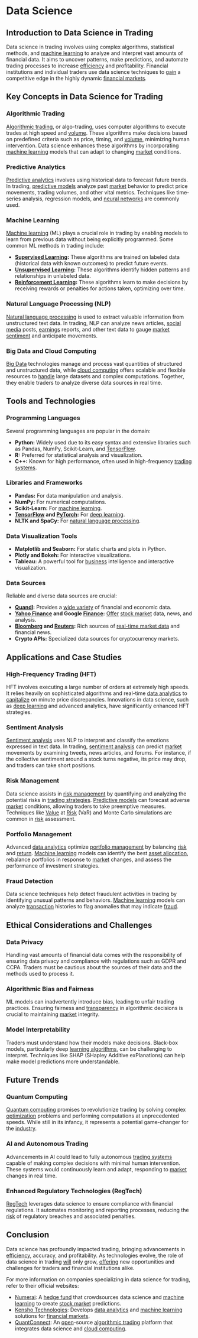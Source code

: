 # Data Science

## Introduction to Data Science in Trading

Data science in trading involves using complex algorithms, statistical methods, and [machine learning](../m/machine_learning.md) to analyze and interpret vast amounts of financial data. It aims to uncover patterns, make predictions, and automate trading processes to increase [efficiency](../e/efficiency.md) and profitability. Financial institutions and individual traders use data science techniques to [gain](../g/gain.md) a competitive edge in the highly dynamic [financial markets](../f/financial_market.md).

## Key Concepts in Data Science for Trading

### Algorithmic Trading

[Algorithmic trading](../a/algorithmic_trading.md), or algo-trading, uses computer algorithms to execute trades at high speed and [volume](../v/volume.md). These algorithms make decisions based on predefined criteria such as price, timing, and [volume](../v/volume.md), minimizing human intervention. Data science enhances these algorithms by incorporating [machine learning](../m/machine_learning.md) models that can adapt to changing [market](../m/market.md) conditions.

### Predictive Analytics

[Predictive analytics](../p/predictive_analytics.md) involves using historical data to forecast future trends. In trading, [predictive models](../p/predictive_models_in_trading.md) analyze past [market](../m/market.md) behavior to predict price movements, trading volumes, and other vital metrics. Techniques like time-series analysis, regression models, and [neural networks](../n/neural_networks_in_trading.md) are commonly used.

### Machine Learning

[Machine learning](../m/machine_learning.md) (ML) plays a crucial role in trading by enabling models to learn from previous data without being explicitly programmed. Some common ML methods in trading include:

- **[Supervised Learning](../s/supervised_learning.md):** These algorithms are trained on labeled data (historical data with known outcomes) to predict future events.
- **[Unsupervised Learning](../u/unsupervised_learning.md):** These algorithms identify hidden patterns and relationships in unlabeled data.
- **[Reinforcement Learning](../r/reinforcement_learning.md):** These algorithms learn to make decisions by receiving rewards or penalties for actions taken, optimizing over time.

### Natural Language Processing (NLP)

[Natural language processing](../n/natural_language_processing_(nlp)_in_trading.md) is used to extract valuable information from unstructured text data. In trading, NLP can analyze news articles, [social media](../s/social_media.md) posts, [earnings](../e/earnings.md) reports, and other text data to gauge [market sentiment](../m/market_sentiment.md) and anticipate movements.

### Big Data and Cloud Computing

[Big Data](../b/big_data_in_trading.md) technologies manage and process vast quantities of structured and unstructured data, while [cloud computing](../c/cloud_computing_in_trading.md) offers scalable and flexible resources to [handle](../h/handle.md) large datasets and complex computations. Together, they enable traders to analyze diverse data sources in real time.

## Tools and Technologies

### Programming Languages

Several programming languages are popular in the domain:

- **Python:** Widely used due to its easy syntax and extensive libraries such as Pandas, NumPy, Scikit-Learn, and [TensorFlow](../t/tensorflow.md).
- **R:** Preferred for statistical analysis and visualization.
- **C++:** Known for high performance, often used in high-frequency [trading systems](../t/trading_systems.md).

### Libraries and Frameworks

- **Pandas:** For data manipulation and analysis.
- **NumPy:** For numerical computations.
- **Scikit-Learn:** For [machine learning](../m/machine_learning.md).
- **[TensorFlow](../t/tensorflow.md) and [PyTorch](../p/pytorch.md):** For [deep learning](../d/deep_learning.md).
- **NLTK and SpaCy:** For [natural language processing](../n/natural_language_processing_(nlp)_in_trading.md).

### Data Visualization Tools

- **Matplotlib and Seaborn:** For static charts and plots in Python.
- **Plotly and Bokeh:** For interactive visualizations.
- **Tableau:** A powerful tool for [business](../b/business.md) intelligence and interactive visualization.

### Data Sources

Reliable and diverse data sources are crucial:

- **[Quandl](../q/quandl.md):** Provides a [wide variety](../w/wide_variety.md) of financial and economic data.
- **[Yahoo Finance](../y/yahoo_finance.md) and Google [Finance](../f/finance.md):** [Offer](../o/offer.md) [stock market](../s/stock_market.md) data, news, and analysis.
- **[Bloomberg](../b/bloomberg.md) and [Reuters](../r/reuters.md):** Rich sources of [real-time market data](../r/real-time_market_data.md) and financial news.
- **Crypto APIs:** Specialized data sources for cryptocurrency markets.

## Applications and Case Studies

### High-Frequency Trading (HFT)

HFT involves executing a large number of orders at extremely high speeds. It relies heavily on sophisticated algorithms and real-time [data analytics](../d/data_analytics.md) to [capitalize](../c/capitalize.md) on minute price discrepancies. Innovations in data science, such as [deep learning](../d/deep_learning.md) and advanced analytics, have significantly enhanced HFT strategies.

### Sentiment Analysis

[Sentiment analysis](../s/sentiment_analysis.md) uses NLP to interpret and classify the emotions expressed in text data. In trading, [sentiment analysis](../s/sentiment_analysis.md) can predict [market](../m/market.md) movements by examining tweets, news articles, and forums. For instance, if the collective sentiment around a stock turns negative, its price may drop, and traders can take short positions.

### Risk Management

Data science assists in [risk management](../r/risk_management.md) by quantifying and analyzing the potential risks in [trading strategies](../t/trading_strategies.md). [Predictive models](../p/predictive_models_in_trading.md) can forecast adverse [market](../m/market.md) conditions, allowing traders to take preemptive measures. Techniques like [Value](../v/value.md) at [Risk](../r/risk.md) (VaR) and Monte Carlo simulations are common in [risk](../r/risk.md) assessment.

### Portfolio Management 

Advanced [data analytics](../d/data_analytics.md) optimize [portfolio management](../p/portfolio_management.md) by balancing [risk](../r/risk.md) and [return](../r/return.md). [Machine learning](../m/machine_learning.md) models can identify the best [asset allocation](../a/asset_allocation.md), rebalance portfolios in response to [market](../m/market.md) changes, and assess the performance of investment strategies.

### Fraud Detection

Data science techniques help detect fraudulent activities in trading by identifying unusual patterns and behaviors. [Machine learning](../m/machine_learning.md) models can analyze [transaction](../t/transaction.md) histories to flag anomalies that may indicate [fraud](../f/fraud.md).

## Ethical Considerations and Challenges

### Data Privacy

Handling vast amounts of financial data comes with the responsibility of ensuring data privacy and compliance with regulations such as GDPR and CCPA. Traders must be cautious about the sources of their data and the methods used to process it.

### Algorithmic Bias and Fairness

ML models can inadvertently introduce bias, leading to unfair trading practices. Ensuring fairness and [transparency](../t/transparency.md) in algorithmic decisions is crucial to maintaining [market](../m/market.md) integrity.

### Model Interpretability

Traders must understand how their models make decisions. Black-box models, particularly deep [learning algorithms](../l/learning_algorithms_in_trading.md), can be challenging to interpret. Techniques like SHAP (SHapley Additive exPlanations) can help make model predictions more understandable.

## Future Trends

### Quantum Computing

[Quantum computing](../q/quantum_computing_in_trading.md) promises to revolutionize trading by solving complex [optimization](../o/optimization.md) problems and performing computations at unprecedented speeds. While still in its infancy, it represents a potential game-changer for the [industry](../i/industry.md).

### AI and Autonomous Trading

Advancements in AI could lead to fully autonomous [trading systems](../t/trading_systems.md) capable of making complex decisions with minimal human intervention. These systems would continuously learn and adapt, responding to [market](../m/market.md) changes in real time.

### Enhanced Regulatory Technologies (RegTech)

[RegTech](../r/regtech.md) leverages data science to ensure compliance with financial regulations. It automates monitoring and reporting processes, reducing the [risk](../r/risk.md) of regulatory breaches and associated penalties.

## Conclusion

Data science has profoundly impacted trading, bringing advancements in [efficiency](../e/efficiency.md), accuracy, and profitability. As technologies evolve, the role of data science in trading [will](../w/will.md) only grow, [offering](../o/offering.md) new opportunities and challenges for traders and financial institutions alike.

For more information on companies specializing in data science for trading, refer to their official websites:

- [Numerai](https://numer.ai/): A [hedge fund](../h/hedge_fund.md) that crowdsources data science and [machine learning](../m/machine_learning.md) to create [stock market](../s/stock_market.md) predictions.
- [Kensho Technologies](https://www.kensho.com/): Develops [data analytics](../d/data_analytics.md) and [machine learning](../m/machine_learning.md) solutions for [financial markets](../f/financial_market.md).
- [QuantConnect](https://www.quantconnect.com/): An [open](../o/open.md)-source [algorithmic trading](../a/algorithmic_trading.md) platform that integrates data science and [cloud computing](../c/cloud_computing_in_trading.md).